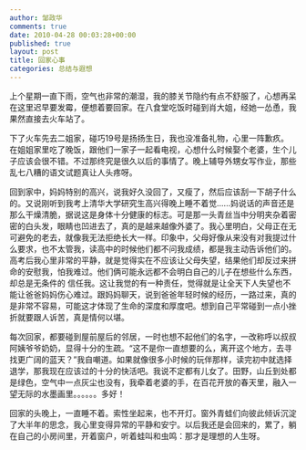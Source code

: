 ```yaml
---
author: 邹政华
comments: true
date: 2010-04-28 00:03:28+00:00
published: true
layout: post
title: 回家心事
categories: 总结与遐想
---
```



上个星期一直下雨，空气也非常的潮湿，我的膝关节隐约有点不舒服了，心想再呆在这里迟早要发霉，便想着要回家。在八食堂吃饭时碰到肖大姐，经她一怂恿，我果然直接去火车站了。


下了火车先去二姐家，碰巧19号是扬扬生日，我也没准备礼物，心里一阵歉疚。在姐姐家里吃了晚饭，跟他们一家子一起看电视，心想什么时候娶个老婆，生个儿子应该会很不错。不过那终究是很久以后的事情了。晚上辅导外甥女写作业，那些乱七八糟的语文试题真让人头疼呀。


回到家中，妈妈特别的高兴，说我好久没回了，又瘦了，然后应该刮一下胡子什么的。又说刚听到我考上清华大学研究生高兴得晚上睡不着觉......妈说话的声音还是那么干燥清脆，据说这是身体十分健康的标志。可是那一头青丝当中分明夹杂着密密的白头发，眼睛也凹进去了，真的是越来越像外婆了。我心里明白，父母正在无可避免的老去，就像我无法拒绝长大一样。印象中，父母好像从来没有对我提过什么要求，也不太管我，读高中的时候他们都不问我成绩，都是我主动告诉他们的。高考后我心里非常的平静，就是觉得实在不应该让父母失望，结果他们却反过来拼命的安慰我，怕我难过。他们俩可能永远都不会明白自己的儿子在想些什么东西，却总是无条件的 信任我。这让我觉的有一种责任，觉得就是让全天下人失望也不能让爸爸妈妈伤心难过。跟妈妈聊天，说到爸爸年轻时候的经历，一路过来，真的是非常不容易，可能这才体现了生命的深度和厚度吧。想到自己平常碰到一点小挫折就要跟人诉苦，真是情何以堪。


每次回家，都要碰到屋前屋后的邻居，一时也想不起他们的名字，一改称呼以叔叔阿姨爷爷奶奶，显得十分的生疏。“这不是你一直想要的么，离开这个地方，去寻找更广阔的蓝天？”我自嘲道。如果就像很多小时候的玩伴那样，读完初中就选择退学，那我现在应该过的十分的快活吧。我说不定都有儿女了。田野，山丘到处都是绿色，空气中一点灰尘也没有，我牵着老婆的手，在百花开放的春天里，融入一望无际的水墨画里。。。。。。多好！


回家的头晚上，一直睡不着。索性坐起来，也不开灯。窗外青蛙们向彼此倾诉沉淀了大半年的思念，我心里变得异常的平静和安宁。以后我还是会回来的，累了，躺在自己的小房间里，开着窗户，听着蛙叫和虫鸣：那才是理想的人生呀。